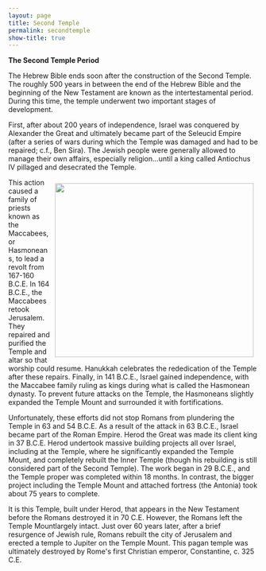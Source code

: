 ```yaml
---
layout: page
title: Second Temple
permalink: secondtemple
show-title: true
---
```

<b>The Second Temple Period </b>


The Hebrew Bible ends soon after the construction of the Second Temple. The roughly 500 years in between the end of the Hebrew Bible and the beginning of the New Testament are known as the intertestamental period. During this time, the temple underwent two important stages of development. 

<p>First, after about 200 years of independence, Israel was conquered by Alexander the Great and ultimately became part of the Seleucid Empire (after a series of wars during which the Temple was damaged and had to be repaired; c.f., Ben Sira). The Jewish people were generally allowed to manage their own affairs, especially religion…until a king called Antiochus IV pillaged and desecrated the Temple.</p><img align="right" width="400" height="350" style="margin: 10px !important" src="https://cdn.prod.website-files.com/5b8fd783bee52c8fb59b1fac/639b27f13a63a858709fc196_Original%2520meaning%2520of%2520Chanukah.jpeg"> This action caused a family of priests known as the Maccabees, or Hasmoneans, to lead a revolt from 167-160 B.C.E. In 164 B.C.E., the Maccabees retook Jerusalem. They repaired and purified the Temple and altar so that worship could resume. Hanukkah celebrates the rededication of the Temple after these repairs. Finally, in 141 B.C.E., Israel gained independence, with the Maccabee family ruling as kings during what is called the Hasmonean dynasty. To prevent future attacks on the Temple, the Hasmoneans slightly expanded the Temple Mount and surrounded it with fortifications. 

Unfortunately, these efforts did not stop Romans from plundering the Temple in 63 and 54 B.C.E. As a result of the attack in 63 B.C.E., Israel became part of the Roman Empire. Herod the Great was made its client king in 37 B.C.E. Herod undertook massive building projects all over Israel, including at the Temple, where he significantly expanded the Temple Mount, and completely rebuilt the Inner Temple (though his rebuilding is still considered part of the Second Temple). The work began in 29 B.C.E., and the Temple proper was completed within 18 months. In contrast, the bigger project including the Temple Mount and attached fortress (the Antonia) took about 75 years to complete. 

It is this Temple, built under Herod, that appears in the New Testament before the Romans destroyed it in 70 C.E. However, the Romans left the Temple Mountlargely intact. Just over 60 years later, after a brief resurgence of Jewish rule, Romans rebuilt the city of Jerusalem and erected a temple to Jupiter on the Temple Mount. This pagan temple was ultimately destroyed by Rome's first Christian emperor, Constantine, c. 325 C.E.

